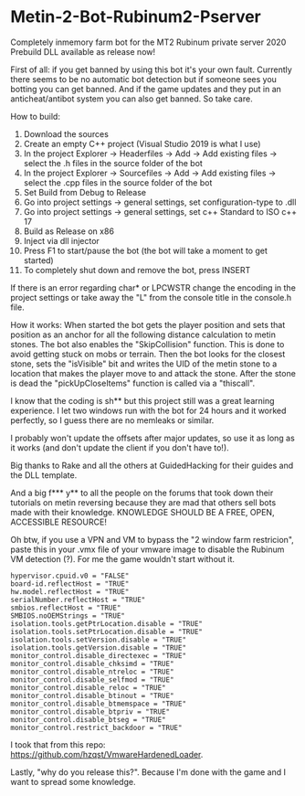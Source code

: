 # Metin-2-Bot-Rubinum2-Pserver

Completely inmemory farm bot for the MT2 Rubinum private server 2020
Prebuild DLL available as release now!

First of all: if you get banned by using this bot it's your own fault. Currently there seems to be no automatic bot detection but if someone
sees you botting you can get banned. And if the game updates and they put in an anticheat/antibot system you can also get banned. So take care.

How to build:
1. Download the sources
2. Create an empty C++ project (Visual Studio 2019 is what I use)
3. In the project Explorer -> Headerfiles -> Add -> Add existing files -> select the .h files in the source folder of the bot
4. In the project Explorer -> Sourcefiles -> Add -> Add existing files -> select the .cpp files in the source folder of the bot
5. Set Build from Debug to Release
6. Go into project settings -> general settings, set configuration-type to .dll
8. Go into project settings -> general settings, set c++ Standard to ISO c++ 17
9. Build as Release on x86
10. Inject via dll injector
11. Press F1 to start/pause the bot (the bot will take a moment to get started)
12. To completely shut down and remove the bot, press INSERT

If there is an error regarding char* or LPCWSTR change the encoding in the project settings or take away the "L" from the
console title in the console.h file.

How it works:
When started the bot gets the player position and sets that position as an anchor for all the
following distance calculation to metin stones. The bot also enables the "SkipCollision" function.
This is done to avoid getting stuck on mobs or terrain. Then the bot looks for the closest stone, sets the
"isVisible" bit and writes the UID of the metin stone to a location that makes the player move to
and attack the stone. After the stone is dead the "pickUpCloseItems" function is called via a "thiscall".

I know that the coding is sh** but this project still was a great learning experience.
I let two windows run with the bot for 24 hours and it worked perfectly, so I guess there are no memleaks or similar.

I probably won't update the offsets after major updates, so use it as long as it works (and don't update the client if you don't have to!).

Big thanks to Rake and all the others at GuidedHacking for their guides and the DLL template.

And a big f*** y** to all the people on the forums that took down their tutorials on metin reversing because they
are mad that others sell bots made with their knowledge. KNOWLEDGE SHOULD BE A FREE, OPEN, ACCESSIBLE RESOURCE!

Oh btw, if you use a VPN and VM to bypass the "2 window farm restricion", paste this in your .vmx file of your vmware image to 
disable the Rubinum VM detection (?). For me the game wouldn't start without it.

```
hypervisor.cpuid.v0 = "FALSE"
board-id.reflectHost = "TRUE"
hw.model.reflectHost = "TRUE"
serialNumber.reflectHost = "TRUE"
smbios.reflectHost = "TRUE"
SMBIOS.noOEMStrings = "TRUE"
isolation.tools.getPtrLocation.disable = "TRUE"
isolation.tools.setPtrLocation.disable = "TRUE"
isolation.tools.setVersion.disable = "TRUE"
isolation.tools.getVersion.disable = "TRUE"
monitor_control.disable_directexec = "TRUE"
monitor_control.disable_chksimd = "TRUE"
monitor_control.disable_ntreloc = "TRUE"
monitor_control.disable_selfmod = "TRUE"
monitor_control.disable_reloc = "TRUE"
monitor_control.disable_btinout = "TRUE"
monitor_control.disable_btmemspace = "TRUE"
monitor_control.disable_btpriv = "TRUE"
monitor_control.disable_btseg = "TRUE"
monitor_control.restrict_backdoor = "TRUE"
```

I took that from this repo: https://github.com/hzqst/VmwareHardenedLoader.

Lastly, "why do you release this?".
Because I'm done with the game and I want to spread some knowledge.
